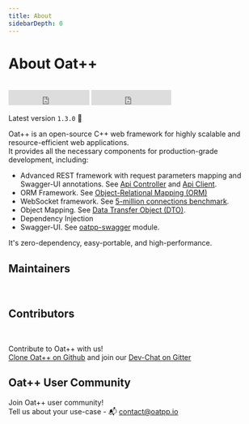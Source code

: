 ```yaml
---
title: About 
sidebarDepth: 0
---
```


# About Oat++ <seo/>

<br>
<div>
    <iframe src="https://ghbtns.com/github-btn.html?user=oatpp&repo=oatpp&type=star&count=true&size=large" frameborder="0" scrolling="0" width="160px" height="30px"></iframe>
    <iframe src="https://ghbtns.com/github-btn.html?user=oatpp&repo=oatpp&type=fork&count=true&size=large" frameborder="0" scrolling="0" width="158px" height="30px"></iframe>
</div>

Latest version `1.3.0` :tada:

Oat++ is an open-source C++ web framework for highly scalable and resource-efficient web applications.  
It provides all the necessary components for production-grade development, including:

- Advanced REST framework with request parameters mapping and Swagger-UI annotations. 
See [Api Controller](/docs/components/api-controller/) and [Api Client](/docs/components/api-client/).
- ORM Framework. See [Object-Relational Mapping (ORM)](/docs/components/orm/)
- WebSocket framework. See [5-million connections benchmark](/benchmark/websocket/5-million/).
- Object Mapping. See [Data Transfer Object (DTO)](/docs/components/dto/).
- Dependency Injection
- Swagger-UI. See [oatpp-swagger](/docs/modules/oatpp-swagger/) module.

It's zero-dependency, easy-portable, and high-performance.

## Maintainers
<br>
<maintainers/>

## Contributors
<br>
<contributors/>

Contribute to Oat++ with us!    
[Clone Oat++ on Github](https://github.com/oatpp/oatpp) and join our [Dev-Chat on Gitter](https://gitter.im/oatpp-framework/Lobby)

## Oat++ User Community

<users/>

Join Oat++ user community!  
Tell us about your use-case - :mailbox_with_mail: [contact@oatpp.io](mailto:contact@oatpp.io)
